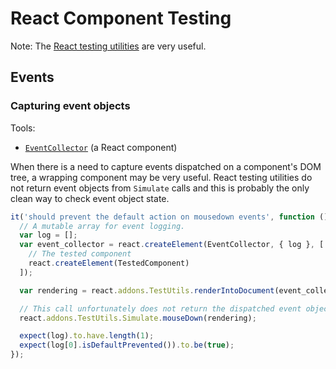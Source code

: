 # React Component Testing

Note: The [React testing utilities](https://facebook.github.io/react/docs/test-utils.html) are very useful.

## Events

### Capturing event objects

Tools:

- [`EventCollector`](../src/react/components/event-collector.js) (a React component)

When there is a need to capture events dispatched on a component's DOM tree, a wrapping component may be very useful. React testing utilities do not return event objects from `Simulate` calls and this is probably the only clean way to check event object state.

```javascript
it('should prevent the default action on mousedown events', function () {
  // A mutable array for event logging.
  var log = [];
  var event_collector = react.createElement(EventCollector, { log }, [
    // The tested component
    react.createElement(TestedComponent)
  ]);

  var rendering = react.addons.TestUtils.renderIntoDocument(event_collector);

  // This call unfortunately does not return the dispatched event object.
  react.addons.TestUtils.Simulate.mouseDown(rendering);

  expect(log).to.have.length(1);
  expect(log[0].isDefaultPrevented()).to.be(true);
});
```
